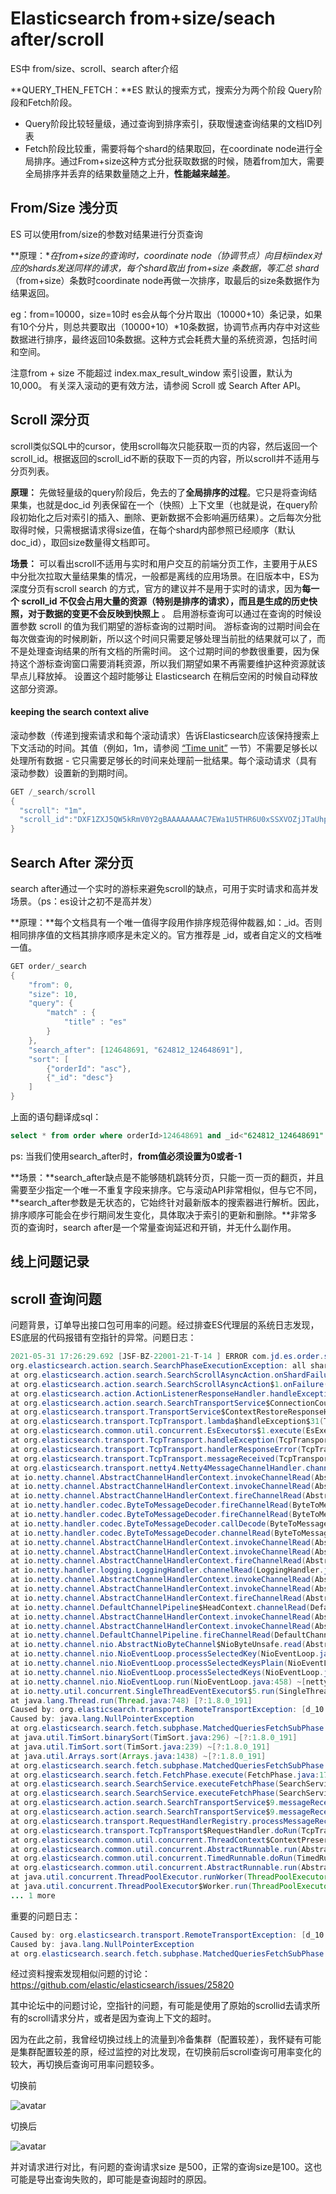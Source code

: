 # Elasticsearch from+size/seach after/scroll 

ES中 from/size、scroll、search after介绍

**QUERY_THEN_FETCH：**ES 默认的搜索方式，搜索分为两个阶段 Query阶段和Fetch阶段。

* Query阶段比较轻量级，通过查询到排序索引，获取慢速查询结果的文档ID列表
* Fetch阶段比较重，需要将每个shard的结果取回，在coordinate node进行全局排序。通过From+size这种方式分批获取数据的时候，随着from加大，需要全局排序并丢弃的结果数量随之上升，**性能越来越差**。

## From/Size 浅分页

ES 可以使用from/size的参数对结果进行分页查询

**原理：**在from+size的查询时，coordinate node（协调节点）向目标index对应的shards发送同样的请求，每个shard取出 from+size 条数据，等汇总 shard*（from+size）条数时coordinate node再做一次排序，取最后的size条数据作为结果返回。

eg：from=10000，size=10时 es会从每个分片取出（10000+10）条记录，如果有10个分片，则总共要取出（10000+10）*10条数据，协调节点再内存中对这些数据进行排序，最终返回10条数据。这种方式会耗费大量的系统资源，包括时间和空间。

注意from + size 不能超过 index.max_result_window 索引设置，默认为 10,000。 有关深入滚动的更有效方法，请参阅 Scroll 或 Search After API。

## Scroll 深分页

scroll类似SQL中的cursor，使用scroll每次只能获取一页的内容，然后返回一个scroll_id。根据返回的scroll_id不断的获取下一页的内容，所以scroll并不适用与分页列表。

**原理：** 先做轻量级的query阶段后，免去的了**全局排序的过程**。它只是将查询结果集，也就是doc_id 列表保留在一个（快照）上下文里（也就是说，在query阶段初始化之后对索引的插入、删除、更新数据不会影响遍历结果）。之后每次分批取得时候，只需根据请求得size值，在每个shard内部参照已经顺序（默认doc_id），取回size数量得文档即可。

**场景：** 可以看出scroll不适用与实时和用户交互的前端分页工作，主要用于从ES中分批次拉取大量结果集的情况，一般都是离线的应用场景。在旧版本中，ES为深度分页有scroll search 的方式，官方的建议并不是用于实时的请求，因为**每一个 scroll_id 不仅会占用大量的资源（特别是排序的请求），而且是生成的历史快照，对于数据的变更不会反映到快照上** 。
启用游标查询可以通过在查询的时候设置参数 scroll 的值为我们期望的游标查询的过期时间。 游标查询的过期时间会在每次做查询的时候刷新，所以这个时间只需要足够处理当前批的结果就可以了，而不是处理查询结果的所有文档的所需时间。 这个过期时间的参数很重要，因为保持这个游标查询窗口需要消耗资源，所以我们期望如果不再需要维护这种资源就该早点儿释放掉。 设置这个超时能够让 Elasticsearch 在稍后空闲的时候自动释放这部分资源。

#### keeping the search context alive

滚动参数（传递到搜索请求和每个滚动请求）告诉Elasticsearch应该保持搜索上下文活动的时间。其值（例如，1m，请参阅 [“Time unit”](https://www.elastic.co/guide/en/elasticsearch/reference/7.4/common-options.html#time-units) 一节）不需要足够长以处理所有数据 - 它只需要足够长的时间来处理前一批结果。每个滚动请求（具有滚动参数）设置新的到期时间。

```java
GET /_search/scroll
{
  "scroll": "1m",
  "scroll_id":"DXF1ZXJ5QW5kRmV0Y2gBAAAAAAAAC7EWa1U5THR6U0xSSXVOZjJTaUhpeHY2dw=="
}
```

## Search After 深分页

search after通过一个实时的游标来避免scroll的缺点，可用于实时请求和高并发场景。（ps：es设计之初不是高并发）

**原理：**每个文档具有一个唯一值得字段用作排序规范得仲裁器,如：_id。否则相同排序值的文档其排序顺序是未定义的。官方推荐是 _id，或者自定义的文档唯一值。

```java
GET order/_search
{
    "from": 0,
    "size": 10,
    "query": {
        "match" : {
            "title" : "es"
        }
    },
    "search_after": [124648691, "624812_124648691"],
    "sort": [
        {"orderId": "asc"},
        {"_id": "desc"}
    ]
}
```

上面的语句翻译成sql：

```sql
select * from order where orderId>124648691 and _id<"624812_124648691" order by orderId asc,_id desc limit 10
```

ps: 当我们使用search_after时，**from值必须设置为0或者-1**

**场景：**search_after缺点是不能够随机跳转分页，只能一页一页的翻页，并且需要至少指定一个唯一不重复字段来排序。它与滚动API非常相似，但与它不同，**search_after参数是无状态的，它始终针对最新版本的搜索器进行解析。因此，排序顺序可能会在步行期间发生变化，具体取决于索引的更新和删除。**非常多页的查询时，search after是一个常量查询延迟和开销，并无什么副作用。

## 线上问题记录

## scroll 查询问题

问题背景，订单导出接口包可用率的问题。经过排查ES代理层的系统日志发现，ES底层的代码报错有空指针的异常。问题日志：

```java
2021-05-31 17:26:29.692 [JSF-BZ-22001-21-T-14 ] ERROR com.jd.es.order.service.soa.proxy.PopOrderQueryServiceMainProxyImpl.queryByQueryBuilderByScroll(316) - doSearch error:[all shards failed] queryDetail:indices(order_pop) AppSearchRequestBuilderByScroll{boolQueryBuilder=AppBoolQueryBuilder{ filter:AppBoolQueryBuilder{ must:AppTermQueryBuilder{fieldName='venderId', value=10483004}AppRangeQueryBuilder{fieldName='orderCreateDate', from=1621440000000, to=1622390399000, includeLower=true, includeUpper=true}AppTermsQueryBuilder{fieldName='yn', values=[0, 1, 2]} mustNot:AppTermQueryBuilder{fieldName='erpOrderStatus', value=2}}}, scrollid='DXF1ZXJ5QW5kRmV0Y2gBAAAAAAZ-WMcWWTkyNE1HbTBSVjZtUTBBbEZKUkItZw==', searchAfterId='null', size=500, venderId='10483004', sortField='orderCreateDate', returnFields='all', sortType='desc'}
org.elasticsearch.action.search.SearchPhaseExecutionException: all shards failed
at org.elasticsearch.action.search.SearchScrollAsyncAction.onShardFailure(SearchScrollAsyncAction.java:269) ~[elasticsearch-6.3.2.jar:6.3.2]
at org.elasticsearch.action.search.SearchScrollAsyncAction$1.onFailure(SearchScrollAsyncAction.java:202) ~[elasticsearch-6.3.2.jar:6.3.2]
at org.elasticsearch.action.ActionListenerResponseHandler.handleException(ActionListenerResponseHandler.java:51) ~[elasticsearch-6.3.2.jar:6.3.2]
at org.elasticsearch.action.search.SearchTransportService$ConnectionCountingHandler.handleException(SearchTransportService.java:531) ~[elasticsearch-6.3.2.jar:6.3.2]
at org.elasticsearch.transport.TransportService$ContextRestoreResponseHandler.handleException(TransportService.java:1056) ~[elasticsearch-6.3.2.jar:6.3.2]
at org.elasticsearch.transport.TcpTransport.lambda$handleException$31(TcpTransport.java:1476) ~[elasticsearch-6.3.2.jar:6.3.2]
at org.elasticsearch.common.util.concurrent.EsExecutors$1.execute(EsExecutors.java:135) ~[elasticsearch-6.3.2.jar:6.3.2]
at org.elasticsearch.transport.TcpTransport.handleException(TcpTransport.java:1474) ~[elasticsearch-6.3.2.jar:6.3.2]
at org.elasticsearch.transport.TcpTransport.handlerResponseError(TcpTransport.java:1466) ~[elasticsearch-6.3.2.jar:6.3.2]
at org.elasticsearch.transport.TcpTransport.messageReceived(TcpTransport.java:1396) ~[elasticsearch-6.3.2.jar:6.3.2]
at org.elasticsearch.transport.netty4.Netty4MessageChannelHandler.channelRead(Netty4MessageChannelHandler.java:64) ~[transport-netty4-client-6.3.2.jar:6.3.2]
at io.netty.channel.AbstractChannelHandlerContext.invokeChannelRead(AbstractChannelHandlerContext.java:362) ~[netty-all-4.1.16.Final.jar:4.1.16.Final]
at io.netty.channel.AbstractChannelHandlerContext.invokeChannelRead(AbstractChannelHandlerContext.java:348) ~[netty-all-4.1.16.Final.jar:4.1.16.Final]
at io.netty.channel.AbstractChannelHandlerContext.fireChannelRead(AbstractChannelHandlerContext.java:340) ~[netty-all-4.1.16.Final.jar:4.1.16.Final]
at io.netty.handler.codec.ByteToMessageDecoder.fireChannelRead(ByteToMessageDecoder.java:310) ~[netty-all-4.1.16.Final.jar:4.1.16.Final]
at io.netty.handler.codec.ByteToMessageDecoder.fireChannelRead(ByteToMessageDecoder.java:297) ~[netty-all-4.1.16.Final.jar:4.1.16.Final]
at io.netty.handler.codec.ByteToMessageDecoder.callDecode(ByteToMessageDecoder.java:413) ~[netty-all-4.1.16.Final.jar:4.1.16.Final]
at io.netty.handler.codec.ByteToMessageDecoder.channelRead(ByteToMessageDecoder.java:265) ~[netty-all-4.1.16.Final.jar:4.1.16.Final]
at io.netty.channel.AbstractChannelHandlerContext.invokeChannelRead(AbstractChannelHandlerContext.java:362) ~[netty-all-4.1.16.Final.jar:4.1.16.Final]
at io.netty.channel.AbstractChannelHandlerContext.invokeChannelRead(AbstractChannelHandlerContext.java:348) ~[netty-all-4.1.16.Final.jar:4.1.16.Final]
at io.netty.channel.AbstractChannelHandlerContext.fireChannelRead(AbstractChannelHandlerContext.java:340) ~[netty-all-4.1.16.Final.jar:4.1.16.Final]
at io.netty.handler.logging.LoggingHandler.channelRead(LoggingHandler.java:241) ~[netty-all-4.1.16.Final.jar:4.1.16.Final]
at io.netty.channel.AbstractChannelHandlerContext.invokeChannelRead(AbstractChannelHandlerContext.java:362) ~[netty-all-4.1.16.Final.jar:4.1.16.Final]
at io.netty.channel.AbstractChannelHandlerContext.invokeChannelRead(AbstractChannelHandlerContext.java:348) ~[netty-all-4.1.16.Final.jar:4.1.16.Final]
at io.netty.channel.AbstractChannelHandlerContext.fireChannelRead(AbstractChannelHandlerContext.java:340) ~[netty-all-4.1.16.Final.jar:4.1.16.Final]
at io.netty.channel.DefaultChannelPipeline$HeadContext.channelRead(DefaultChannelPipeline.java:1334) ~[netty-all-4.1.16.Final.jar:4.1.16.Final]
at io.netty.channel.AbstractChannelHandlerContext.invokeChannelRead(AbstractChannelHandlerContext.java:362) ~[netty-all-4.1.16.Final.jar:4.1.16.Final]
at io.netty.channel.AbstractChannelHandlerContext.invokeChannelRead(AbstractChannelHandlerContext.java:348) ~[netty-all-4.1.16.Final.jar:4.1.16.Final]
at io.netty.channel.DefaultChannelPipeline.fireChannelRead(DefaultChannelPipeline.java:926) ~[netty-all-4.1.16.Final.jar:4.1.16.Final]
at io.netty.channel.nio.AbstractNioByteChannel$NioByteUnsafe.read(AbstractNioByteChannel.java:134) ~[netty-all-4.1.16.Final.jar:4.1.16.Final]
at io.netty.channel.nio.NioEventLoop.processSelectedKey(NioEventLoop.java:644) ~[netty-all-4.1.16.Final.jar:4.1.16.Final]
at io.netty.channel.nio.NioEventLoop.processSelectedKeysPlain(NioEventLoop.java:544) ~[netty-all-4.1.16.Final.jar:4.1.16.Final]
at io.netty.channel.nio.NioEventLoop.processSelectedKeys(NioEventLoop.java:498) ~[netty-all-4.1.16.Final.jar:4.1.16.Final]
at io.netty.channel.nio.NioEventLoop.run(NioEventLoop.java:458) ~[netty-all-4.1.16.Final.jar:4.1.16.Final]
at io.netty.util.concurrent.SingleThreadEventExecutor$5.run(SingleThreadEventExecutor.java:858) ~[netty-all-4.1.16.Final.jar:4.1.16.Final]
at java.lang.Thread.run(Thread.java:748) [?:1.8.0_191]
Caused by: org.elasticsearch.transport.RemoteTransportException: [d_10.194.33.42:30011][10.194.33.42:30111][indices:data/read/search[phase/query+fetch/scroll]]
Caused by: java.lang.NullPointerException
at org.elasticsearch.search.fetch.subphase.MatchedQueriesFetchSubPhase.lambda$hitsExecute$0(MatchedQueriesFetchSubPhase.java:52) ~[elasticsearch-6.3.2.jar:6.3.2]
at java.util.TimSort.binarySort(TimSort.java:296) ~[?:1.8.0_191]
at java.util.TimSort.sort(TimSort.java:239) ~[?:1.8.0_191]
at java.util.Arrays.sort(Arrays.java:1438) ~[?:1.8.0_191]
at org.elasticsearch.search.fetch.subphase.MatchedQueriesFetchSubPhase.hitsExecute(MatchedQueriesFetchSubPhase.java:52) ~[elasticsearch-6.3.2.jar:6.3.2]
at org.elasticsearch.search.fetch.FetchPhase.execute(FetchPhase.java:170) ~[elasticsearch-6.3.2.jar:6.3.2]
at org.elasticsearch.search.SearchService.executeFetchPhase(SearchService.java:370) ~[elasticsearch-6.3.2.jar:6.3.2]
at org.elasticsearch.search.SearchService.executeFetchPhase(SearchService.java:467) ~[elasticsearch-6.3.2.jar:6.3.2]
at org.elasticsearch.action.search.SearchTransportService$9.messageReceived(SearchTransportService.java:424) ~[elasticsearch-6.3.2.jar:6.3.2]
at org.elasticsearch.action.search.SearchTransportService$9.messageReceived(SearchTransportService.java:421) ~[elasticsearch-6.3.2.jar:6.3.2]
at org.elasticsearch.transport.RequestHandlerRegistry.processMessageReceived(RequestHandlerRegistry.java:66) ~[elasticsearch-6.3.2.jar:6.3.2]
at org.elasticsearch.transport.TcpTransport$RequestHandler.doRun(TcpTransport.java:1554) ~[elasticsearch-6.3.2.jar:6.3.2]
at org.elasticsearch.common.util.concurrent.ThreadContext$ContextPreservingAbstractRunnable.doRun(ThreadContext.java:637) ~[elasticsearch-6.3.2.jar:6.3.2]
at org.elasticsearch.common.util.concurrent.AbstractRunnable.run(AbstractRunnable.java:37) ~[elasticsearch-6.3.2.jar:6.3.2]
at org.elasticsearch.common.util.concurrent.TimedRunnable.doRun(TimedRunnable.java:41) ~[elasticsearch-6.3.2.jar:6.3.2]
at org.elasticsearch.common.util.concurrent.AbstractRunnable.run(AbstractRunnable.java:37) ~[elasticsearch-6.3.2.jar:6.3.2]
at java.util.concurrent.ThreadPoolExecutor.runWorker(ThreadPoolExecutor.java:1142) [?:1.8.0_191]
at java.util.concurrent.ThreadPoolExecutor$Worker.run(ThreadPoolExecutor.java:617) [?:1.8.0_191]
... 1 more
```

重要的问题日志：

```java
Caused by: org.elasticsearch.transport.RemoteTransportException: [d_10.194.33.42:30011][10.194.33.42:30111][indices:data/read/search[phase/query+fetch/scroll]]
Caused by: java.lang.NullPointerException
at org.elasticsearch.search.fetch.subphase.MatchedQueriesFetchSubPhase.lambda$hitsExecute$0(MatchedQueriesFetchSubPhase.java:52) ~[elasticsearch-6.3.2.jar:6.3.2]
```

经过资料搜索发现相似问题的讨论：https://github.com/elastic/elasticsearch/issues/25820

其中论坛中的问题讨论，空指针的问题，有可能是使用了原始的scrollid去请求所有的scroll请求分片，或者是因为查询上下文的超时。

因为在此之前，我曾经切换过线上的流量到冷备集群（配置较差），我怀疑有可能是集群配置较差的原，经过监控的对比发现，在切换前后scroll查询可用率变化的较大，再切换后查询可用率问题较多。

切换前

![avatar](https://github.com/craftlook/Note/blob/master/image/image-20210531214531758.png)

切换后

![avatar](https://github.com/craftlook/Note/blob/master/image/image-20210531214634745.png)



并对请求进行对比，有问题的查询请求size 是500，正常的查询size是100。这也可能是导出查询失败的，即可能是查询超时的原因。
